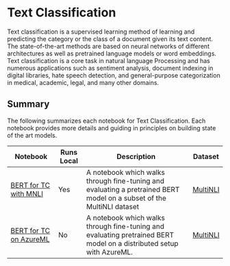 # Text Classification

Text classification is a supervised learning method of learning and predicting the category or the
class of a document given its text content. The state-of-the-art methods are based on neural
networks of different architectures as well as pretrained language models or word embeddings. Text
classification is a core task in natural language Processing and has numerous applications such as
sentiment analysis, document indexing in digital libraries, hate speech detection, and
general-purpose categorization in medical, academic, legal, and many other domains.


## Summary

The following summarizes each notebook for Text Classification. Each notebook provides more details and guiding in principles on building state of the art models.

|Notebook|Runs Local|Description|Dataset|
|---|---|---|---|
|[BERT for TC with MNLI](tc_mnli_bert.ipynb)| Yes| A notebook which walks through fine-tuning and evaluating a pretrained BERT model on a subset of the MultiNLI dataset|[MultiNLI](https://www.nyu.edu/projects/bowman/multinli/)|
|[BERT for TC on AzureML](tc_bert_azureml.ipynb) | No |A notebook which walks through fine-tuning and evaluating pretrained BERT model on a distributed setup with AzureML. |[MultiNLI](https://www.nyu.edu/projects/bowman/multinli/)|
